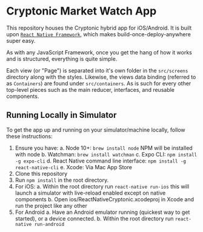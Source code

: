 # Cryptonic Market Watch App
This repository houses the Cryptonic hybrid app for iOS/Android. It is built upon [`React Native Framework`](https://facebook.github.io/react-native), which makes build-once-deploy-anywhere super easy.

As with any JavaScript Framework, once you get the hang of how it works and is structured, everything is quite simple.

Each view (or "Page") is separated into it's own folder in the `src/screens` directory along with the styles. Likewise, the views data binding (referred to as `Containers`) are found under `src/containers`. As is such for every other top-level pieces such as the main reducer, interfaces, and reusable components.

## Running Locally in Simulator
To get the app up and running on your simulator/machine locally, follow these instructions:

1. Ensure you have:
    a. Node 10+: `brew install node` NPM will be installed with node
    b. Watchman: `brew install watchman`
    c. Expo CLI: `npm install -g expo-cli`
    d. React Native command line interface: `npm install -g react-native-cli`
    e. Xcode: Via Mac App Store
2. Clone this repository
3. Run `npm install` in the root directory.
4. For iOS:
    a. Within the root directory run `react-native run-ios` this will launch a simulator with live-reload enabled except on native components
    b. Open ios/ReactNativeCryptonic.xcodeproj in Xcode and run the project like any other
5. For Android
    a. Have an Android emulator running (quickest way to get started), or a device connected.
    b. Within the root directory run `react-native run-android`
